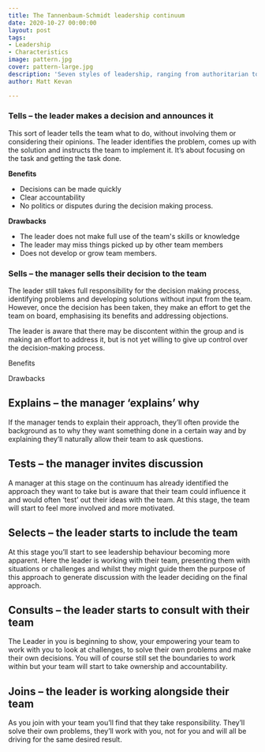 ```yaml
---
title: The Tannenbaum-Schmidt leadership continuum
date: 2020-10-27 00:00:00
layout: post
tags:
- Leadership
- Characteristics
image: pattern.jpg
cover: pattern-large.jpg
description: 'Seven styles of leadership, ranging from authoritarian to '
author: Matt Kevan

---
```

### **Tells – the leader makes a decision and announces it**

This sort of leader tells the team what to do, without involving them or considering their opinions. The leader identifies the problem, comes up with the solution and instructs the team to implement it. It’s about focusing on the task and getting the task done.

**Benefits**

* Decisions can be made quickly
* Clear accountability
* No politics or disputes during the decision making process.

**Drawbacks**

* The leader does not make full use of the team's skills or knowledge
* The leader may miss things picked up by other team members
* Does not develop or grow team members.

### Sells – the manager sells their decision to the team

The leader still takes full responsibility for the decision making process, identifying problems and developing solutions without input from the team. However, once the decision has been taken, they make an effort to get the team on board, emphasising its benefits and addressing  objections.

The leader is aware that there may be discontent within the group and is making an effort to address it, but is not yet willing to give up control over the decision-making process.

Benefits

Drawbacks

## Explains – the manager ‘explains’ why

If the manager tends to explain their approach, they’ll often provide the background as to why they want something done in a certain way and by explaining they’ll naturally allow their team to ask questions.

## Tests – the manager invites discussion

A manager at this stage on the continuum has already identified the approach they want to take but is aware that their team could influence it and would often ‘test’ out their ideas with the team. At this stage, the team will start to feel more involved and more motivated.

## Selects – the leader starts to include the team

At this stage you’ll start to see leadership behaviour becoming more apparent. Here the leader is working with their team, presenting them with situations or challenges and whilst they might guide them the purpose of this approach to generate discussion with the leader deciding on the final approach.

## Consults – the leader starts to consult with their team

The Leader in you is beginning to show, your empowering your team to work with you to look at challenges, to solve their own problems and make their own decisions. You will of course still set the boundaries to work within but your team will start to take ownership and accountability.

## Joins – the leader is working alongside their team

As you join with your team you’ll find that they take responsibility. They’ll solve their own problems, they’ll work with you, not for you and will all be driving for the same desired result.